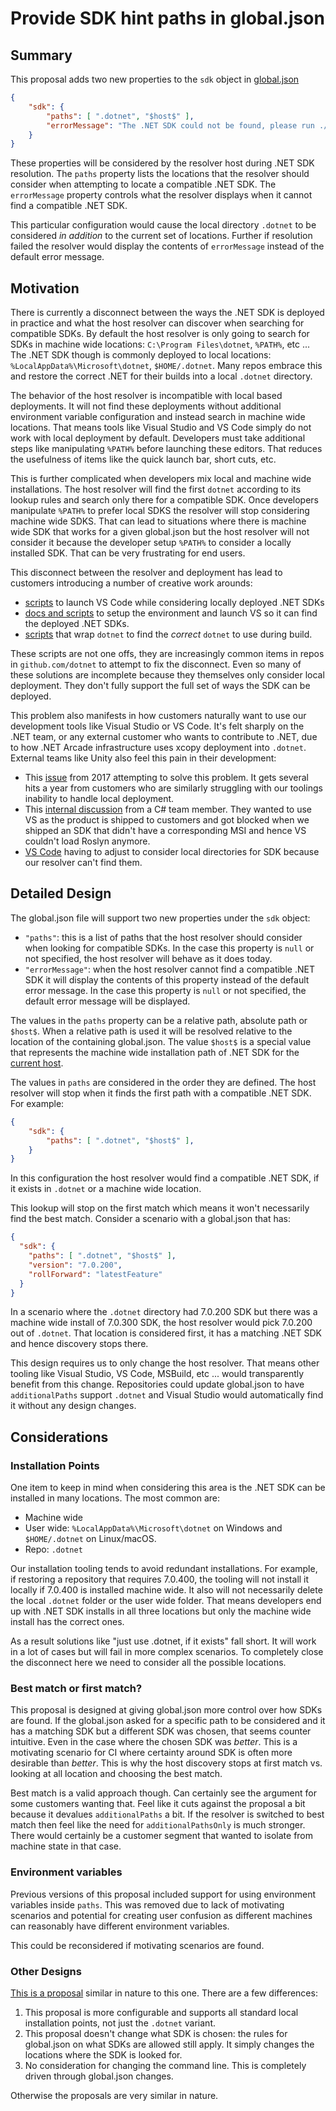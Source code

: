# Provide SDK hint paths in global.json

## Summary

This proposal adds two new properties to the `sdk` object in
[global.json][global-json-schema]

```json
{
    "sdk": {
        "paths": [ ".dotnet", "$host$" ],
        "errorMessage": "The .NET SDK could not be found, please run ./install.sh."
    }
}
```

These properties will be considered by the resolver host during .NET SDK
resolution. The `paths` property lists the locations that the resolver should
consider when attempting to locate a compatible .NET SDK. The `errorMessage`
property controls what the resolver displays when it cannot find a compatible
.NET SDK.

This particular configuration would cause the local directory `.dotnet` to be
considered _in addition_ to the current set of locations. Further if resolution
failed the resolver would display the contents of `errorMessage` instead of
the default error message.

## Motivation

There is currently a disconnect between the ways the .NET SDK is deployed in
practice and what the host resolver can discover when searching for compatible
SDKs. By default the host resolver is only going to search for SDKs in machine
wide locations: `C:\Program Files\dotnet`, `%PATH%`, etc ...  The .NET SDK
though is commonly deployed to local locations: `%LocalAppData%\Microsoft\dotnet`,
`$HOME/.dotnet`. Many repos embrace this and restore the correct .NET for their
builds into a local `.dotnet` directory.

The behavior of the host resolver is incompatible with local based deployments.
It will not find these deployments without additional environment variable
configuration and instead search in machine wide locations. That means tools
like Visual Studio and VS Code simply do not work with local deployment by
default. Developers must take additional steps like manipulating `%PATH%` before
launching these editors. That reduces the usefulness of items like the quick
launch bar, short cuts, etc.

This is further complicated when developers mix local and machine wide
installations. The host resolver will find the first `dotnet` according to its
lookup rules and search only there for a compatible SDK. Once developers
manipulate `%PATH%` to prefer local SDKS the resolver will stop considering
machine wide SDKS. That can lead to situations where there is machine wide SDK
that works for a given global.json but the host resolver will not consider it
because the developer setup `%PATH%` to consider a locally installed SDK. That
can be very frustrating for end users.

This disconnect between the resolver and deployment has lead to customers
introducing a number of creative work arounds:

- [scripts][example-scripts-razor] to launch VS Code while considering locally
deployed .NET SDKs
- [docs and scripts][example-scripts-build] to setup the environment and launch
VS so it can find the deployed .NET SDKs.
- [scripts][example-scripts-dotnet] that wrap `dotnet` to find the  _correct_
`dotnet` to use during build.

These scripts are not one offs, they are increasingly common items in repos in
`github.com/dotnet` to attempt to fix the disconnect. Even so many of these
solutions are incomplete because they themselves only consider local deployment.
They don't fully support the full set of ways the SDK can be deployed.

This problem also manifests in how customers naturally want to use our
development tools like Visual Studio or VS Code. It's felt sharply on the .NET
team, or any external customer who wants to contribute to .NET, due to how
.NET Arcade infrastructure uses xcopy deployment into `.dotnet`. External teams
like Unity also feel this pain in their development:

- This [issue][cases-sdk-issue] from 2017 attempting
to solve this problem. It gets several hits a year from customers who are
similarly struggling with our toolings inability to handle local deployment.
- This [internal discussion][cases-internal-discussion] from a C# team member.
They wanted to use VS as the product is shipped to customers and got blocked
when we shipped an SDK that didn't have a corresponding MSI and hence VS
couldn't load Roslyn anymore.
- [VS Code][cases-vscode] having to adjust to consider local directories for SDK
because our resolver can't find them.

## Detailed Design

The global.json file will support two new properties under the `sdk` object:

- `"paths"`: this is a list of paths that the host resolver should
consider when looking for compatible SDKs. In the case this property is `null`
or not specified, the host resolver will behave as it does today.
- `"errorMessage"`: when the host resolver cannot find a compatible .NET SDK it
will display the contents of this property instead of the default error message.
In the case this property is `null` or not specified, the default error message
will be displayed.

The values in the `paths` property can be a relative path, absolute path or
`$host$`.  When a relative path is used it will be resolved relative to the
location of the containing global.json. The value `$host$` is a special value
that represents the machine wide installation path of .NET SDK for the
[current host][installation-doc].

The values in `paths` are considered in the order they are defined. The host
resolver will stop when it finds the first path with a compatible .NET SDK.
For example:

```json
{
    "sdk": {
        "paths": [ ".dotnet", "$host$" ],
    }
}
```

In this configuration the host resolver would find a compatible .NET SDK, if it
exists in `.dotnet` or a machine wide location.

This lookup will stop on the first match which means it won't necessarily find
the best match. Consider a scenario with a global.json that has:

```json
{
  "sdk": {
    "paths": [ ".dotnet", "$host$" ],
    "version": "7.0.200",
    "rollForward": "latestFeature"
  }
}
```

In a scenario where the `.dotnet` directory had 7.0.200 SDK but there was a
machine wide install of 7.0.300 SDK, the host resolver would pick 7.0.200 out
of `.dotnet`. That location is considered first, it has a matching .NET SDK and
hence discovery stops there.

This design requires us to only change the host resolver. That means other
tooling like Visual Studio, VS Code, MSBuild, etc ... would transparently
benefit from this change. Repositories could update global.json to have
`additionalPaths` support `.dotnet` and Visual Studio would automatically find
it without any design changes.

## Considerations

### Installation Points

One item to keep in mind when considering this area is the .NET SDK can be
installed in many locations. The most common are:

- Machine wide
- User wide: `%LocalAppData%\Microsoft\dotnet` on Windows and `$HOME/.dotnet`
on Linux/macOS.
- Repo: `.dotnet`

Our installation tooling tends to avoid redundant installations. For example, if
restoring a repository that requires 7.0.400, the tooling will not install it
locally if 7.0.400 is installed machine wide. It also will not necessarily
delete the local `.dotnet` folder or the user wide folder. That means developers
end up with .NET SDK installs in all three locations but only the machine wide
install has the correct ones.

As a result solutions like "just use .dotnet, if it exists" fall short. It will
work in a lot of cases but will fail in more complex scenarios. To completely
close the disconnect here we need to consider all the possible locations.

### Best match or first match?

This proposal is designed at giving global.json more control over how SDKs are
found. If the global.json asked for a specific path to be considered and it has
a matching SDK but a different SDK was chosen, that seems counter intuitive.
Even in the case where the chosen SDK was _better_. This is a motivating
scenario for CI where certainty around SDK is often more desirable than
_better_. This is why the host discovery stops at first match vs. looking at
all location and choosing the best match.

Best match is a valid approach though. Can certainly see the argument for some
customers wanting that. Feel like it cuts against the proposal a bit because it
devalues `additionalPaths` a bit. If the resolver is switched to best match then
feel like the need for `additionalPathsOnly` is much stronger. There would
certainly be a customer segment that wanted to isolate from machine state in
that case.

### Environment variables

Previous versions of this proposal included support for using environment
variables inside `paths`. This was removed due to lack of motivating
scenarios and potential for creating user confusion as different machines can
reasonably have different environment variables.

This could be reconsidered if motivating scenarios are found.

### Other Designs

[This is a proposal][designs-other] similar in nature to this one. There are a
few differences:

1. This proposal is more configurable and supports all standard local
installation points, not just the `.dotnet` variant.
2. This proposal doesn't change what SDK is chosen: the rules for global.json
on what SDKs are allowed still apply. It simply changes the locations where the
SDK is looked for.
3. No consideration for changing the command line. This is completely driven
through global.json changes.

Otherwise the proposals are very similar in nature.

[global-json-schema]: https://learn.microsoft.com/en-us/dotnet/core/tools/global-json#globaljson-schema
[example-scripts-razor]: https://github.com/dotnet/razor/pull/9550
[example-scripts-build]: https://github.com/dotnet/sdk/blob/518c60dbe98b51193b3a9ad9fc44e055e6e10fa0/documentation/project-docs/developer-guide.md?plain=1#L38
[example-scripts-dotnet]: https://github.com/dotnet/runtime/blob/main/dotnet.cmd
[cases-sdk-issue]: https://github.com/dotnet/sdk/issues/8254
[cases-internal-discussion]: https://teams.microsoft.com/l/message/19:ed7a508bf00c4b088a7760359f0d0308@thread.skype/1698341652961?tenantId=72f988bf-86f1-41af-91ab-2d7cd011db47&groupId=4ba7372f-2799-4677-89f0-7a1aaea3706c&parentMessageId=1698341652961&teamName=.NET%20Developer%20Experience&channelName=InfraSwat&createdTime=1698341652961
[cases-vscode]: https://github.com/dotnet/vscode-csharp/issues/6471
[designs-other]: https://github.com/dotnet/designs/blob/main/accepted/2022/version-selection.md#local-dotnet
[installation-doc]: https://github.com/dotnet/designs/blob/main/accepted/2021/install-location-per-architecture.md
